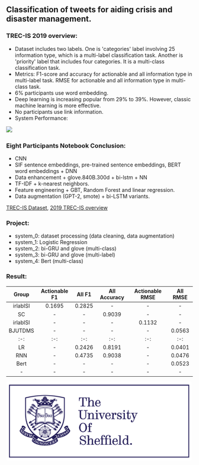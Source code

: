 
## Classification of tweets for aiding crisis and disaster management.

### TREC-IS 2019 overview:

* Dataset includes two labels. One is 'categories' label involving 25 information type, which is a multi-label classification task. Another is 'priority' label that includes four categories. It is a multi-class classification task.
* Metrics: F1-score and accuracy for actionable and all information type in multi-label task. RMSE for actionable and all information type in multi-class task.
* 6% participants use word embedding.
* Deep learning is increasing popular from 29% to 39%. However, classic machine learning is more effective.
* No participants use link information.
* System Performance:
<image src="image/overview.png" width="800">

### Eight Participants Notebook Conclusion:
* CNN
* SIF sentence embeddings, pre-trained sentence embeddings, BERT word embeddings + DNN
* Data enhancement + glove.840B.300d + bi-lstm + NN
* TF-IDF + k-nearest neighbors.
* Feature engineering + GBT, Random Forest and linear regression.
* Data augmentation (GPT-2, smote) + bi-LSTM variants.


[TREC-IS Dataset](http://dcs.gla.ac.uk/~richardm/TREC_IS/2020/data.html),
[2019 TREC-IS overview](http://dcs.gla.ac.uk/~richardm/TREC_IS/2020/ISCRAM_2020_TREC_IS.pdf)

### Project:
* system_0: dataset processing (data cleaning, data augmentation)
* system_1: Logistic Regression
* system_2: bi-GRU and glove (multi-class)
* system_3: bi-GRU and glove (multi-label)
* system_4: Bert (multi-class)

### Result:

| Group | Actionable F1 | All F1 | All Accuracy | Actionable RMSE | All RMSE |
| :-: | :-: | :-: | :-: | :-: | :-: | 
|irlabISI| 0.1695 | 0.2825 | - | - | - |
|SC| - | - | 0.9039 | - | - |
|irlabISI| - | - | - | 0.1132 | - |
|BJUTDMS| - | - | - | - | 0.0563 |
| :-: | :-: | :-: | :-: | :-: | :-: | 
| LR | - | 0.2426 | 0.8191 | - | 0.0401 |
| RNN | - | 0.4735 | 0.9038 | - | 0.0476 |
| Bert | - | - | - | - | 0.0523 |
| - | - | - | - | - | - |

<img src="image/sheffield.png" width="500">
